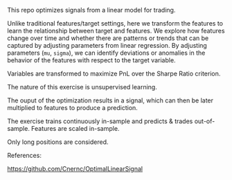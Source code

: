 This repo optimizes signals from a linear model for trading.

Unlike traditional features/target settings, here we transform the features to learn the relationship between target and features. We explore how features change over time and whether there are patterns or trends that can be captured by adjusting parameters from linear regression. By adjusting parameters (`mu`, `sigma`), we can identify deviations or anomalies in the behavior of the features with respect to the target variable.

Variables are transformed to maximize PnL over the Sharpe Ratio criterion.

The nature of this exercise is unsupervised learning.

The ouput of the optimization results in a signal, which can then be later multiplied to features to produce a prediction.

The exercise trains continuously in-sample and predicts & trades out-of-sample. Features are scaled in-sample.

Only long positions are considered.

References:

https://github.com/Cnernc/OptimalLinearSignal
